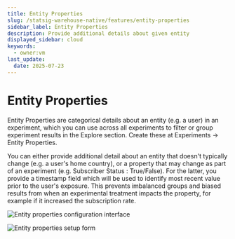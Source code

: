 ```yaml
---
title: Entity Properties
slug: /statsig-warehouse-native/features/entity-properties
sidebar_label: Entity Properties
description: Provide additional details about given entity
displayed_sidebar: cloud
keywords:
  - owner:vm
last_update:
  date: 2025-07-23
---
```


# Entity Properties

Entity Properties are categorical details about an entity (e.g. a user) in an experiment, which you can use across all experiments to filter or group experiment results in the Explore section. Create these at Experiments -> Entity Properties.

You can either provide additional detail about an entity that doesn't typically change (e.g. a user's home country), or a property that may change as part of an experiment (e.g. Subscriber Status : True/False). For the latter, you provide a timestamp field which will be used to identify most recent value prior to the user's exposure. This prevents imbalanced groups and biased results from when an experimental treatment impacts the property, for example if it increased the subscription rate.

![Entity properties configuration interface](https://github.com/statsig-io/docs/assets/31516123/7fcac725-54b4-46be-bb68-52fcc308fe5f)


![Entity properties setup form](https://github.com/statsig-io/docs/assets/31516123/6c151cf4-d343-4750-8bfd-a6d48afd6e10)


